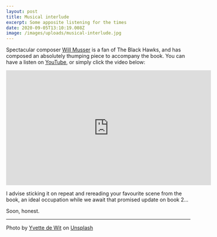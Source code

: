 ```yaml
---
layout: post
title: Musical interlude
excerpt: Some apposite listening for the times
date: 2020-09-05T13:10:19.008Z
image: /images/uploads/musical-interlude.jpg
---
```

Spectacular composer [Will Musser](http://www.willmusser.com/) is a fan of The Black Hawks, and has composed an absolutely thumping piece to accompany the book. You can have a listen on [YouTube](https://www.youtube.com/watch?v=fOFhrkKeHro), or simply click the video below:

<iframe width="560" height="315" src="https://www.youtube.com/embed/fOFhrkKeHro" frameborder="0" allow="accelerometer; autoplay; encrypted-media; gyroscope; picture-in-picture" allowfullscreen></iframe>

I advise sticking it on repeat and rereading your favourite scene from the book, an ideal occupation while we await that promised update on book 2...

Soon, honest.

---

<span>Photo by <a href="https://unsplash.com/@yvettedewit?utm_source=unsplash&amp;utm_medium=referral&amp;utm_content=creditCopyText">Yvette de Wit</a> on <a href="https://unsplash.com/s/photos/rock-music?utm_source=unsplash&amp;utm_medium=referral&amp;utm_content=creditCopyText">Unsplash</a></span>